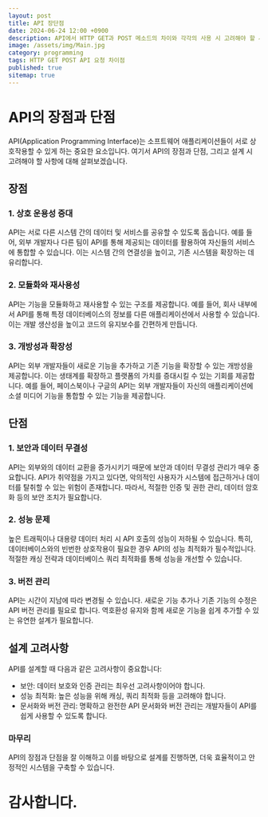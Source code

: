 ```yaml
---
layout: post
title: API 장단점
date: 2024-06-24 12:00 +0900
description: API에서 HTTP GET과 POST 메소드의 차이와 각각의 사용 시 고려해야 할 사항을 알아봅니다.
image: /assets/img/Main.jpg
category: programming
tags: HTTP GET POST API 요청 차이점
published: true
sitemap: true
---
```


# API의 장점과 단점

API(Application Programming Interface)는 소프트웨어 애플리케이션들이 서로 상호작용할 수 있게 하는 중요한 요소입니다. 여기서 API의 장점과 단점, 그리고 설계 시 고려해야 할 사항에 대해 살펴보겠습니다.

## 장점

### 1. 상호 운용성 증대

API는 서로 다른 시스템 간의 데이터 및 서비스를 공유할 수 있도록 돕습니다. 예를 들어, 외부 개발자나 다른 팀이 API를 통해 제공되는 데이터를 활용하여 자신들의 서비스에 통합할 수 있습니다. 이는 시스템 간의 연결성을 높이고, 기존 시스템을 확장하는 데 유리합니다.

### 2. 모듈화와 재사용성

API는 기능을 모듈화하고 재사용할 수 있는 구조를 제공합니다. 예를 들어, 회사 내부에서 API를 통해 특정 데이터베이스의 정보를 다른 애플리케이션에서 사용할 수 있습니다. 이는 개발 생산성을 높이고 코드의 유지보수를 간편하게 만듭니다.

### 3. 개방성과 확장성

API는 외부 개발자들이 새로운 기능을 추가하고 기존 기능을 확장할 수 있는 개방성을 제공합니다. 이는 생태계를 확장하고 플랫폼의 가치를 증대시킬 수 있는 기회를 제공합니다. 예를 들어, 페이스북이나 구글의 API는 외부 개발자들이 자신의 애플리케이션에 소셜 미디어 기능을 통합할 수 있는 기능을 제공합니다.

## 단점

### 1. 보안과 데이터 무결성

API는 외부와의 데이터 교환을 증가시키기 때문에 보안과 데이터 무결성 관리가 매우 중요합니다. API가 취약점을 가지고 있다면, 악의적인 사용자가 시스템에 접근하거나 데이터를 탈취할 수 있는 위험이 존재합니다. 따라서, 적절한 인증 및 권한 관리, 데이터 암호화 등의 보안 조치가 필요합니다.

### 2. 성능 문제

높은 트래픽이나 대용량 데이터 처리 시 API 호출의 성능이 저하될 수 있습니다. 특히, 데이터베이스와의 빈번한 상호작용이 필요한 경우 API의 성능 최적화가 필수적입니다. 적절한 캐싱 전략과 데이터베이스 쿼리 최적화를 통해 성능을 개선할 수 있습니다.

### 3. 버전 관리

API는 시간이 지남에 따라 변경될 수 있습니다. 새로운 기능 추가나 기존 기능의 수정은 API 버전 관리를 필요로 합니다. 역호환성 유지와 함께 새로운 기능을 쉽게 추가할 수 있는 유연한 설계가 필요합니다.

## 설계 고려사항

API를 설계할 때 다음과 같은 고려사항이 중요합니다:

- 보안: 데이터 보호와 인증 관리는 최우선 고려사항이어야 합니다.
- 성능 최적화: 높은 성능을 위해 캐싱, 쿼리 최적화 등을 고려해야 합니다.
- 문서화와 버전 관리: 명확하고 완전한 API 문서화와 버전 관리는 개발자들이 API를 쉽게 사용할 수 있도록 합니다.

### 마무리
API의 장점과 단점을 잘 이해하고 이를 바탕으로 설계를 진행하면, 더욱 효율적이고 안정적인 시스템을 구축할 수 있습니다.

# 감사합니다.

